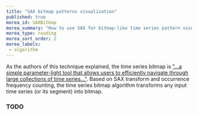 ```yaml
---
title: "SAX bitmap patterns visualization"
published: true
morea_id: SAXBitmap
morea_summary: "How to use SAX for bitmap-like time series pattern visualization."
morea_type: reading
morea_sort_order: 2
morea_labels:
 - algorithm
---
```


As the authors of this technique explained, the time series bitmap is ["...a simple
parameter-light tool that allows users to efficiently navigate through large collections of time series..."](http://www.cs.ucr.edu/~eamonn/time_series_bitmaps.pdf). Based on SAX transform and occurrence frequency counting, the time series bitmap algorithm transforms any input time series (or its segment) into bitmap.

### TODO